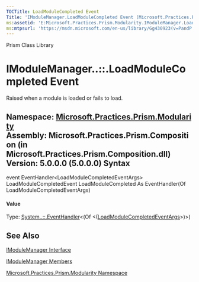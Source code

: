 ```yaml
---
TOCTitle: LoadModuleCompleted Event
Title: 'IModuleManager.LoadModuleCompleted Event (Microsoft.Practices.Prism.Modularity)'
ms:assetid: 'E:Microsoft.Practices.Prism.Modularity.IModuleManager.LoadModuleCompleted'
ms:mtpsurl: 'https://msdn.microsoft.com/en-us/library/Gg430923(v=PandP.50)'
---
```


Prism Class Library

IModuleManager..::.LoadModuleCompleted Event
============================================

Raised when a module is loaded or fails to load.

**Namespace:** [Microsoft.Practices.Prism.Modularity](https://msdn.microsoft.com/n:microsoft.practices.prism.modularity)
**Assembly:** Microsoft.Practices.Prism.Composition (in Microsoft.Practices.Prism.Composition.dll) Version: 5.0.0.0 (5.0.0.0)
Syntax
------

<span id="syntaxToggle"></span>event EventHandler&lt;LoadModuleCompletedEventArgs&gt; LoadModuleCompletedEvent LoadModuleCompleted As EventHandler(Of LoadModuleCompletedEventArgs)
#### Value

Type: [System..::.EventHandler](http://msdn2.microsoft.com/en-us/library/db0etb8x)&lt;(Of &lt;([LoadModuleCompletedEventArgs](https://msdn.microsoft.com/t:microsoft.practices.prism.modularity.loadmodulecompletedeventargs)&gt;)&gt;)

See Also
--------

<span id="seeAlsoToggle"></span>
[IModuleManager Interface](https://msdn.microsoft.com/t:microsoft.practices.prism.modularity.imodulemanager)

[IModuleManager Members](https://msdn.microsoft.com/allmembers.t:microsoft.practices.prism.modularity.imodulemanager)

[Microsoft.Practices.Prism.Modularity Namespace](https://msdn.microsoft.com/n:microsoft.practices.prism.modularity)
